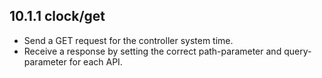 ## 10.1.1 clock/get

- Send a GET request for the controller system time.
- Receive a response by setting the correct path-parameter and query-parameter for each API.